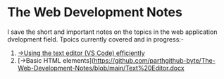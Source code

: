 # The Web Development Notes
 I save the short and important notes on the topics in the web application dvelopment field.
Tpoics currently covered and in progress:-
1)  [->Using the text editor (VS Code) efficiently](https://github.com/parthgithub-byte/The-Web-Development-Notes/blob/main/Text%20Editor.docx )
2)  [->Basic HTML elements]([https://github.com/parthgithub-byte/The-Web-Development-Notes/blob/main/Text%20Editor.docx ](https://github.com/parthgithub-byte/The-Web-Development-Notes/blob/main/HTML%20Elements.docx)
